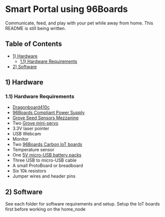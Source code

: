 # Smart Portal using 96Boards

Communicate, feed, and play with your pet while away from home. 
This README is still being written.

## Table of Contents
- [1) Hardware](#1-hardware)
   - [1.1) Hardware Requirements](#11-hardware-requirements)
- [2) Software](#2-software)

## 1) Hardware

### 1.1) Hardware Requirements

- [Dragonboard410c](https://www.96boards.org/product/dragonboard410c/)
- [96Boards Compliant Power Supply](http://www.96boards.org/product/power/)
- [Grove Seed Sensors Mezzanine](https://www.96boards.org/product/sensors-mezzanine/)
- Two [Grove mini-servo](https://www.seeedstudio.com/EMAX-9g-ES08A-High-Sensitive-Mini-Servo-p-760.html)
- 3.3V laser pointer
- USB Webcam
- Monitor
- Two [96Boards Carbon IoT boards](https://www.96boards.org/product/carbon/)
- Temperature sensor
- One [5V micro-USB battery packs](https://www.adafruit.com/product/1959)
- Three USB to micro-USB cable
- A small ProtoBoard or breadboard
- Six 10k resistors
- Jumper wires and header pins

## 2) Software

See each folder for software requirements and setup. 
Setup the IoT boards first before working on the home_node